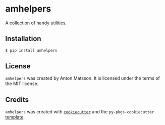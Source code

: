# amhelpers

A collection of handy utilities.

## Installation

```bash
$ pip install amhelpers
```

## License

`amhelpers` was created by Anton Matsson. It is licensed under the terms of the MIT license.

## Credits

`amhelpers` was created with [`cookiecutter`](https://cookiecutter.readthedocs.io/en/latest/) and the `py-pkgs-cookiecutter` [template](https://github.com/py-pkgs/py-pkgs-cookiecutter).
